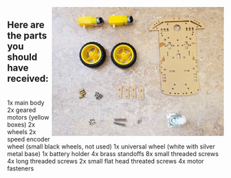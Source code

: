 <img src="/Images/chassis_parts.jpg" width=400 align=right>

## Here are the parts you should have received:
<br>
1x main body
2x geared motors (yellow boxes)
2x wheels
2x speed encoder wheel (small black wheels, not used)
1x universal wheel (white with silver metal base)
1x battery holder
4x brass standoffs
8x small threaded screws
4x long threaded screws
2x small flat head threated screws
4x motor fasteners
